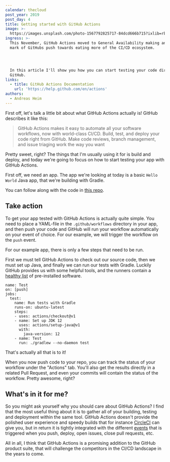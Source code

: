 ```yaml
---
calendar: thecloud
post_year: 2019
post_day: 4
title: Getting started with GitHub Actions
image: >-
  https://images.unsplash.com/photo-1567792825717-84dcd666b715?ixlib=rb-1.2.1&ixid=eyJhcHBfaWQiOjEyMDd9&auto=format&fit=crop&w=1950&q=80
ingress: >-
  This November, GitHub Actions moved to General Availability making another
  mark of GitHubs push towards eating more of the CI/CD ecosystem.




  In this article I'll show you how you can start testing your code directly in
  GitHub.
links:
  - title: GitHub Actions Documentation
    url: 'https://help.github.com/en/actions'
authors:
  - Andreas Heim
---
```

First off, let's talk a little bit about what GitHub Actions actually is! GitHub describes it like this: 
> GitHub Actions makes it easy to automate all your software workflows, now with world-class CI/CD. Build, test, and deploy your code right from GitHub. Make code reviews, branch management, and issue triaging work the way you want

Pretty sweet, right? The things that I'm usually using it for is build and deploy, and today we're going to focus on how to start testing your app with GitHub Actions.

First off, we need an app. The app we're looking at today is a basic `Hello World` Java app, that we're building with Gradle.

You can follow along with the code in [this repo](https://github.com/heim/gh-actions-example).

## Take action

To get your app tested with GitHub Actions is actually quite simple. You need to place a YAML-file in the `.github/workflows` directory in your app, and then push your code and GitHub will run your workflow automatically on your event of choice. For our example, we will trigger the workflow on the `push` event.

For our example app, there is only a few steps that need to be run.

First we must tell GitHub Actions to check out our source code, then we must set up Java, and finally we can run our tests with Gradle. Luckily GitHub provides us with some helpful tools, and the runners contain a [healthy list](https://help.github.com/en/actions/automating-your-workflow-with-github-actions/software-installed-on-github-hosted-runners) of pre-installed software.

```
name: Test
on: [push]
jobs:
  test:
    name: Run tests with Gradle
    runs-on: ubuntu-latest
    steps:
    - uses: actions/checkout@v1
    - name: Set up JDK 12
      uses: actions/setup-java@v1
      with:
        java-version: 12
    - name: Test
      run: ./gradlew --no-daemon test
```

That's actually all that is to it! 

When you now push code to your repo, you can track the status of your workflow under the "Actions" tab. You'll also get the results directly in a related Pull Request, and even your commits will contain the status of the workflow. Pretty awesome, right?

## What's in it for me?

So you might ask yourself why you should care about GitHub Actions? I find that the most useful thing about it is to gather all of your building, testing and deployment within the same tool. GitHub Actions doesn't provide the polished user experience and speedy builds that for instance [CircleCI](https://circleci.com) can give you, but in return it is tightly integrated with the different [events](https://help.github.com/en/actions/automating-your-workflow-with-github-actions/events-that-trigger-workflows) that is triggered when you push, deploy, open issues, close pull requests, etc.

All in all, I think that GitHub Actions is a promising addition to the GitHub product suite, that will challenge the competitors in the CI/CD landscape in the years to come.
